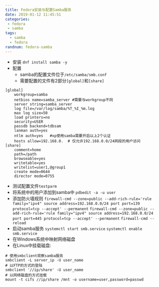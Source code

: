 ```yaml
---
title: Fedora安装与配置Samba服务
date: 2019-01-12 11:45:51
categories: 
 - fedora
 - samba
tags:
  - samba
  - fedora
randnum: fedora-samba
---
```

- 安装
`dnf install samba -y`
- 配置
  - samba的配置文件位于`/etc/samba/smb.conf`
  - 需要配置的文件有2部分`[global]`和`[share]`
<!--more-->
```
[global]
	workgroup=samba
	netbios name=samba_server #需要与workgroup不同
	server string=samba_server
	log file=/var/log/samba/%T_%I_%m.log
	max log size=50
	load printers=no
	security=USER
	passdb backend=tdbsam
	lanman auth=yes
	ntlm auth=yes	#xp使用samba需要开启以上2个认证
	hosts allow=192.168.0. 	# 仅允许192.168.0.0/24网段的用户访问
[share]
	comment=home
	path=/path
	browseable=yes
	writetable=yes
	writelist=user1,@group1
	create mode=0644
	director mode=0755
```
  - 测试配置文件`testparm`
  - 将系统中的用户添加到samba中
  `pdbedit -a -u user`
  - 添加防火墙规则
  `firewall-cmd --zone=public --add-rich-rule='rule family="ipv4" source address=192.168.0.0/24 port port=139 protocol=tcp --accept' --permanent`
  `firewall-cmd --zone=public --add-rich-rule='rule family="ipv4" source address=192.168.0.0/24 port port=445 protocol=tcp --accept' --permanent`
  `firewall-cmd --reload`
  - 启动samba服务
  `systemctl start smb.service`
  `systemctl enable smb.service`
  - 在Windows系统中映射网络磁盘
  - 在Linux中挂载磁盘:
```
# 使用smbclient观察samba服务
smbclient -L server_ip -U user_name
# 以FTP的方式的登陆
smbclient '//ip/share' -U user_name
# 以网络磁盘的方式挂载
mount -t cifs //ip/share /mnt -o username=user,password=passwd
```
